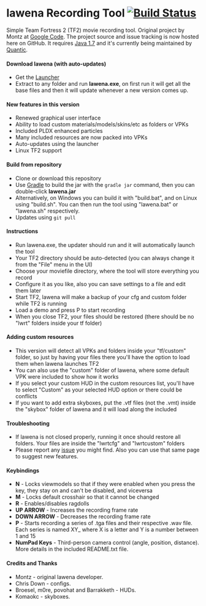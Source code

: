 lawena Recording Tool [![Build Status](https://travis-ci.org/iabarca/lawena-recording-tool.png)](https://travis-ci.org/iabarca/lawena-recording-tool)
=====================

Simple Team Fortress 2 (TF2) movie recording tool. Original project by Montz at [Google Code](http://code.google.com/p/lawenarecordingtool/). The project source and issue tracking is now hosted here on GitHub. It requires [Java 1.7](http://www.java.com) and it's currently being maintained by [Quantic](http://steamcommunity.com/id/thepropane).

#### Download lawena (with auto-updates)
- Get the [Launcher](http://code.google.com/p/lawenarecordingtool/downloads/detail?name=lawena-recording-tool.v4.zip)
- Extract to any folder and run **lawena.exe**, on first run it will get all the base files and then it will update whenever a new version comes up.

#### New features in this version
- Renewed graphical user interface
- Ability to load custom materials/models/skins/etc as folders or VPKs
- Included PLDX enhanced particles
- Many included resources are now packed into VPKs
- Auto-updates using the launcher
- Linux TF2 support

#### Build from repository
- Clone or download this repository
- Use [Gradle](http://www.gradle.org/) to build the jar with the ``gradle jar`` command, then you can double-click **lawena.jar**
- Alternatively, on Windows you can build it with "build.bat", and on Linux using "build.sh". You can then run the tool using "lawena.bat" or "lawena.sh" respectively.
- Updates using ``git pull``

#### Instructions
- Run lawena.exe, the updater should run and it will automatically launch the tool
- Your TF2 directory should be auto-detected (you can always change it from the "File" menu in the UI)
- Choose your moviefile directory, where the tool will store everything you record
- Configure it as you like, also you can save settings to a file and edit them later
- Start TF2, lawena will make a backup of your cfg and custom folder while TF2 is running
- Load a demo and press P to start recording
- When you close TF2, your files should be restored (there should be no "lwrt" folders inside your tf folder)

#### Adding custom resources
- This version will detect all VPKs and folders inside your "tf/custom" folder, so just by having your files there you'll have the option to load them when lawena launches TF2
- You can also use the "custom" folder of lawena, where some default VPK were included to show how it works
- If you select your custom HUD in the custom resources list, you'll have to select "Custom" as your selected HUD option or there could be conflicts
- If you want to add extra skyboxes, put the .vtf files (not the .vmt) inside the "skybox" folder of lawena and it will load along the included

#### Troubleshooting
- If lawena is not closed properly, running it once should restore all folders. Your files are inside the "lwrtcfg" and "lwrtcustom" folders
- Please report any [issue](https://github.com/iabarca/lawena-recording-tool/issues) you might find. Also you can use that same page to suggest new features.

#### Keybindings
- **N** - Locks viewmodels so that if they were enabled when you press the key, they stay on and can't be disabled, and viceversa
- **M** - Locks default crosshair so that it cannot be changed
- **R** - Enables/disables ragdolls
- **UP ARROW** - Increases the recording frame rate
- **DOWN ARROW** - Decreases the recording frame rate
- **P** - Starts recording a series of .tga files and their respective .wav file. Each series is named XY_ where X is a letter and Y is a number between 1 and 15
- **NumPad Keys** - Third-person camera control (angle, position, distance). More details in the included README.txt file.

#### Credits and Thanks
- Montz - original lawena developer.
- Chris Down - configs.
- Broesel, m0re, povohat and Barrakketh - HUDs.
- Komaokc - skyboxes.

